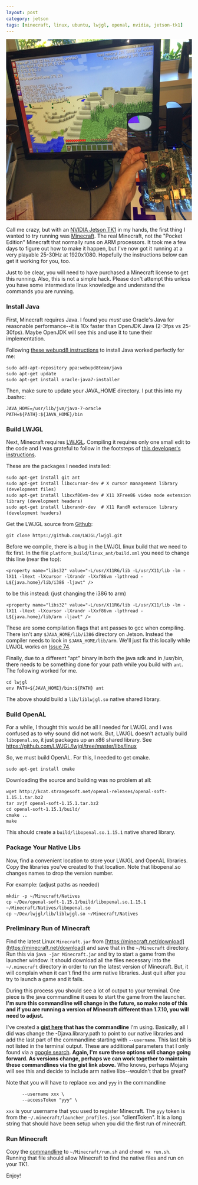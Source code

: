 ```yaml
---
layout: post
category: jetson
tags: [minecraft, linux, ubuntu, lwjgl, openal, nvidia, jetson-tk1]
---
```


<img src="/assets/image/jetson_minecraft_med.jpg" width="645" height="490" />

Call me crazy, but with an [NVIDIA Jetson
TK1](https://developer.nvidia.com/jetson-tk1) in my hands, the first
thing I wanted to try running was [Minecraft](https://minecraft.net/).
The real Minecraft, not the "Pocket Edition" Minecraft that normally
runs on ARM processors.  It took me a few days to figure out how to
make it happen, but I've now got it running at a very playable 25-30Hz
at 1920x1080.  Hopefully the instructions below can get it working for
you, too.

Just to be clear, you will need to have purchased a Minecraft license
to get this running.  Also, this is not a simple hack.  Please don't
attempt this unless you have some intermediate linux knowledge and
understand the commands you are running.

### Install Java

First, Minecraft requires Java.  I found you *must* use Oracle's Java
for reasonable performance--it is 10x faster than OpenJDK Java (2-3fps
vs 25-30fps).  Maybe OpenJDK will see this and use it to tune their
implementation.

Following [these webupd8
instructions](http://www.webupd8.org/2012/01/install-oracle-java-jdk-7-in-ubuntu-via.html)
to install Java worked perfectly for me:

```
sudo add-apt-repository ppa:webupd8team/java
sudo apt-get update
sudo apt-get install oracle-java7-installer
```

Then, make sure to update your JAVA_HOME directory.  I put this into
my .bashrc:

```
JAVA_HOME=/usr/lib/jvm/java-7-oracle
PATH=${PATH}:${JAVA_HOME}/bin
```

### Build LWJGL

Next, Minecraft requires [LWJGL](http://lwjgl.org/).  Compiling it
requires only one small edit to the code and I was grateful to follow
in the footsteps of [this developer's
instructions](http://it.toolbox.com/wiki/index.php/Developing_on_Raspberry_Pi).

These are the packages I needed installed:

```
sudo apt-get install git ant
sudo apt-get install libxcursor-dev # X cursor management library (development files)
sudo apt-get install libxxf86vm-dev # X11 XFree86 video mode extension library (development headers)
sudo apt-get install libxrandr-dev  # X11 RandR extension library (development headers)
```

Get the LWJGL source from [Github](http://github.com):

```
git clone https://github.com/LWJGL/lwjgl.git
```

Before we compile, there is a bug in the LWJGL linux build that we
need to fix first. In the file `platform_build/linux_ant/build.xml`
you need to change this line (near the top):

```
<property name="libs32" value="-L/usr/X11R6/lib -L/usr/X11/lib -lm -lX11 -lXext -lXcursor -lXrandr -lXxf86vm -lpthread -L${java.home}/lib/i386 -ljawt" />
```

to be this instead: (just changing the i386 to arm)

```
<property name="libs32" value="-L/usr/X11R6/lib -L/usr/X11/lib -lm -lX11 -lXext -lXcursor -lXrandr -lXxf86vm -lpthread -L${java.home}/lib/arm -ljawt" />
```

These are some compilation flags that ant passes to gcc when
compiling. There isn't any `$JAVA_HOME/lib/i386` directory on Jetson.
Instead the compiler needs to look in `$JAVA_HOME/lib/arm`.  We'll
just fix this locally while LWJGL works on [Issue
74](https://github.com/LWJGL/lwjgl/issues/74#issuecomment-50048448).

Finally, due to a different "apt" binary in both the java sdk and in
/usr/bin, there needs to be something done for your path while you
build with `ant`.  The following worked for me.

```
cd lwjgl
env PATH=${JAVA_HOME}/bin:${PATH} ant
```

The above should build a `lib/liblwjgl.so` native shared library.

### Build OpenAL

For a while, I thought this would be all I needed for LWJGL and I was
confused as to why sound did not work.  But, LWJGL doesn't actually
build `libopenal.so`, it just packages up an x86 shared library.
See https://github.com/LWJGL/lwjgl/tree/master/libs/linux

So, we must build OpenAL.  For this, I needed to get cmake.

```
sudo apt-get install cmake
```

Downloading the source and building was no problem at all:

```
wget http://kcat.strangesoft.net/openal-releases/openal-soft-1.15.1.tar.bz2
tar xvjf openal-soft-1.15.1.tar.bz2
cd openal-soft-1.15.1/build/
cmake ..
make
```

This should create a `build/libopenal.so.1.15.1` native shared library.

### Package Your Native Libs

Now, find a convenient location to store your LWJGL and OpenAL
libraries.  Copy the libraries you've created to that location.  Note
that libopenal.so changes names to drop the version number.

For example: (adjust paths as needed)

```
mkdir -p ~/Minecraft/Natives
cp ~/Dev/openal-soft-1.15.1/build/libopenal.so.1.15.1 ~/Minecraft/Natives/libopenal.so
cp ~/Dev/lwjgl/lib/liblwjgl.so ~/Minecraft/Natives
```

### Preliminary Run of Minecraft

Find the latest Linux `Minecraft.jar` from
[https://minecraft.net/download](https://minecraft.net/download) and
save that in the `~/Minecraft` directory.  Run this via `java -jar
Minecraft.jar` and try to start a game from the launcher window.  It
should download all the files necessary into the `~/.minecraft`
directory in order to run the latest version of Minecraft.  But, it
will complain when it can't find the arm native libraries.  Just quit
after you try to launch a game and it fails.

During this process you should see a lot of output to your terminal.
One piece is the java commandline it uses to start the game from the
launcher.  **I'm sure this commandline will change in the future, so
make note of this and if you are running a version of Minecraft
different than 1.7.10, you will need to adjust.**

I've created a **[gist
here](https://gist.github.com/rogerallen/91526c9c8be1a82881e0) that
has the commandline** I'm using.  Basically, all I did was change the
-Djava.library.path to point to our native libraries and add the last
part of the commandline starting with `--username`.  This last bit is
not listed in the terminal output.  These are additional parameters
that I only found via a [google
search](http://gaming.stackexchange.com/questions/156000/launching-minecraft-1-7-4-from-the-command-line). **Again,
I'm sure these options will change going forward.  As versions change,
perhaps we can work together to maintain these commandlines via the
gist link above.** Who knows, perhaps Mojang will see this and decide
to include arm native libs--wouldn't that be great?

Note that you will have to replace `xxx` and `yyy` in the commandline

```
      --username xxx \
      --accessToken "yyy" \
```

`xxx` is your username that you used to register Minecraft.  The `yyy`
token is from the `~/.minecraft/launcher_profiles.json` "clientToken".
It is a long string that should have been setup when you did the first
run of minecraft.

### Run Minecraft

Copy the
[commandline](https://gist.github.com/rogerallen/91526c9c8be1a82881e0)
to `~/Minecraft/run.sh` and `chmod +x run.sh`.  Running that file
should allow Minecraft to find the native files and run on your TK1.

Enjoy!
